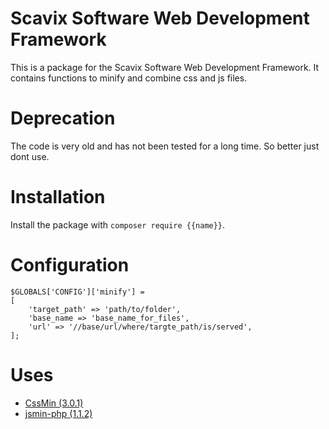 Scavix Software Web Development Framework
=========================================
This is a package for the Scavix Software Web Development Framework.
It contains functions to minify and combine css and js files.

Deprecation
===========
The code is very old and has not been tested for a long time. So better just dont use.

Installation
============
Install the package with `composer require {{name}}`.

Configuration
=============
```
$GLOBALS['CONFIG']['minify'] =
[
    'target_path' => 'path/to/folder',
    'base_name => 'base_name_for_files',
    'url' => '//base/url/where/targte_path/is/served',
];
```

Uses
====

* [CssMin (3.0.1)](http://code.google.com/p/cssmin/)
* [jsmin-php (1.1.2)](https://github.com/rgrove/jsmin-php)